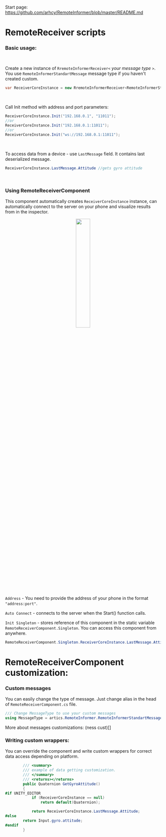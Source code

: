 
Start page: https://github.com/arhcy/RemoteInformer/blob/master/README.md

RemoteReceiver scripts
======================

### Basic usage:

<br>

Create a new instance of `RremoteInformerReceiver<` *your message type* `>`. You
use `RemoteInformerStandartMessage` message type if you haven't created custom.

```C#
var ReceiverCoreInstance = new RremoteInformerReceiver<RemoteInformerStandartMessage>();
```

<br>

Call Init method with address and port parameters:

```C#
ReceiverCoreInstance.Init("192.168.0.1", "11011"); 
//or
ReceiverCoreInstance.Init("192.168.0.1:11011"); 
//or
ReceiverCoreInstance.Init("ws://192.168.0.1:11011");
```

<br>

To access data from a device - use `LastMessage` field. It contains last deserialized message.

```C#
ReceiverCoreInstance.LastMessage.Attitude //gets gyro attitude
```

<br>

### Using RemoteReceiverComponent 
This component automatically creates `ReceiverCoreInstance` instance, can automatically connect to the server on your phone and visualize results from in the inspector.

<p align=center>
  <img src="https://github.com/arhcy/RemoteInformer/blob/master/Documentation%20media/ComponentScreen.png" width=30%/>
  
  </p>
  
  <br>
  
`Address`  - You need to provide the address of  your phone in the format `"address:port"`.

`Auto Connect` - connects to the server when the Start() function calls.

`Init Singleton` - stores reference of this component in the static variable `RemoteReceiverComponent.Singleton`. You can access this component from anywhere.
```C#
RemoteReceiverComponent.Singleton.ReceiverCoreInstance.LastMessage.Attitude //gets gyro attitude
```

RemoteReceiverComponent customization:
=====

### Custom messages
You can easily change the type of message. Just change alias in the head of `RemoteReceiverComponent.cs` file.

```C#
/// Change MessageType to use your custom messages
using MessageType = artics.RemoteInformer.RemoteInformerStandartMessage;
```

More about messages customizations:
(ness cust)[]

### Writing custom wrappers:
You can override the component and write custom wrappers for correct data access depending on platform.
```C#
        /// <summary>
        /// example of data getting customization.
        /// </summary>
        /// <returns></returns>
        public Quaternion GetGyroAttitude()
        {
#if UNITY_EDITOR
            if (ReceiverCoreInstance == null)
                return default(Quaternion);

            return ReceiverCoreInstance.LastMessage.Attitude;
#else
        return Input.gyro.attitude;
#endif
        }
```
